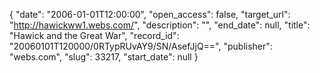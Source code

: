 {
  "date": "2006-01-01T12:00:00", 
  "open_access": false, 
  "target_url": "http://hawickww1.webs.com/", 
  "description": "", 
  "end_date": null, 
  "title": "Hawick and the Great War", 
  "record_id": "20060101T120000/0RTypRUvAY9/SN/AsefJjQ==", 
  "publisher": "webs.com", 
  "slug": 33217, 
  "start_date": null
}

